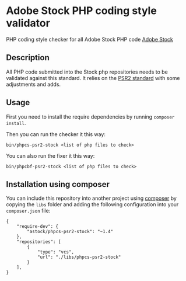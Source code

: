 # Adobe Stock PHP coding style validator

PHP coding style checker for all Adobe Stock PHP code [Adobe Stock](https://stock.adobe.com)

## Description

All PHP code submitted into the Stock php repositories needs to be validated against this standard.
It relies on the [PSR2 standard](http://www.php-fig.org/psr/psr-2/) with some adjustments and adds.

## Usage

First you need to install the require dependencies by running `composer install`.

Then you can run the checker it this way:
```
bin/phpcs-psr2-stock <list of php files to check>
```

You can also run the fixer it this way:
```
bin/phpcbf-psr2-stock <list of php files to check>
```

## Installation using composer

You can include this repository into another project using [composer](https://getcomposer.org/) by copying the `libs` folder and adding the following configuration into your `composer.json` file:
```
{
    "require-dev": {
        "astock/phpcs-psr2-stock": "~1.4"
    },
    "repositories": [
        {
            "type": "vcs",
            "url": "./libs/phpcs-psr2-stock"
        }
    ],
}
```
